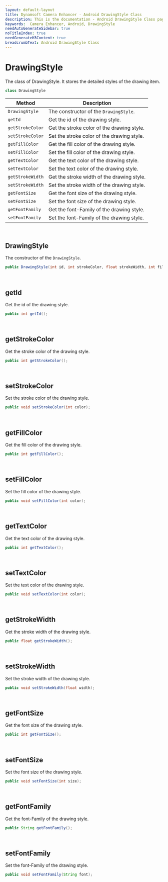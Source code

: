 ```yaml
---
layout: default-layout
title: Dynamsoft Camera Enhancer - Android DrawingStyle Class
description: This is the documentation - Android DrawingStyle Class page of Dynamsoft Camera Enhancer.
keywords:  Camera Enhancer, Android, DrawingStyle
needAutoGenerateSidebar: true
noTitleIndex: true
needGenerateH3Content: true
breadcrumbText: Android DrawingStyle Class
---
```


# DrawingStyle

The class of DrawingStyle. It stores the detailed styles of the drawing item.

```java
class DrawingStyle 
```

| Method | Description |
| ------ | ----------- |
| `DrawingStyle` | The constructor of the `DrawingStyle`. |
| `getId` | Get the id of the drawing style. |
| `getStrokeColor` | Get the stroke color of the drawing style. |
| `setStrokeColor` | Set the stroke color of the drawing style. |
| `getFillColor` | Get the fill color of the drawing style. |
| `setFillColor` | Set the fill color of the drawing style. |
| `getTextColor` | Get the text color of the drawing style. |
| `setTextColor` | Set the text color of the drawing style. |
| `getStrokeWidth` | Get the stroke width of the drawing style. |
| `setStrokeWidth` | Set the stroke width of the drawing style. |
| `getFontSize` | Get the font size of the drawing style. |
| `setFontSize` | Set the font size of the drawing style. |
| `getFontFamily` | Get the font-Family of the drawing style. |
| `setFontFamily` | Set the font-Family of the drawing style. |

&nbsp;

## DrawingStyle

The constructor of the `DrawingStyle`.

```java
public DrawingStyle(int id, int strokeColor, float strokeWidth, int fillColor, int textColor, int fontSize, String fontFamily);
```

&nbsp;

## getId

Get the id of the drawing style.

```java
public int getId();
```

&nbsp;

## getStrokeColor

Get the stroke color of the drawing style.

```java
public int getStrokeColor();
```

&nbsp;

## setStrokeColor

Set the stroke color of the drawing style.

```java
public void setStrokeColor(int color);
```

&nbsp;

## getFillColor

Get the fill color of the drawing style.

```java
public int getFillColor();
```

&nbsp;

## setFillColor

Set the fill color of the drawing style.

```java
public void setFillColor(int color);
```

&nbsp;

## getTextColor

Get the text color of the drawing style.

```java
public int getTextColor();
```

&nbsp;

## setTextColor

Set the text color of the drawing style.

```java
public void setTextColor(int color);
```

&nbsp;

## getStrokeWidth

Get the stroke width of the drawing style.

```java
public float getStrokeWidth();
```

&nbsp;

## setStrokeWidth

Set the stroke width of the drawing style.

```java
public void setStrokeWidth(float width);
```

&nbsp;

## getFontSize

Get the font size of the drawing style.

```java
public int getFontSize();
```

&nbsp;

## setFontSize

Set the font size of the drawing style.

```java
public void setFontSize(int size);
```

&nbsp;

## getFontFamily

Get the font-Family of the drawing style.

```java
public String getFontFamily();
```

&nbsp;

## setFontFamily

Set the font-Family of the drawing style.

```java
public void setFontFamily(String font);
```
